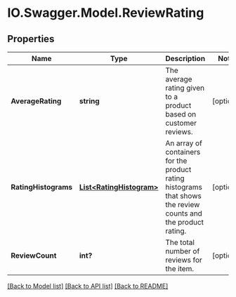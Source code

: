 # IO.Swagger.Model.ReviewRating
## Properties

Name | Type | Description | Notes
------------ | ------------- | ------------- | -------------
**AverageRating** | **string** | The average rating given to a product based on customer reviews. | [optional] 
**RatingHistograms** | [**List&lt;RatingHistogram&gt;**](RatingHistogram.md) | An array of containers for the product rating histograms that shows the review counts and the product rating. | [optional] 
**ReviewCount** | **int?** | The total number of reviews for the item. | [optional] 

[[Back to Model list]](../README.md#documentation-for-models) [[Back to API list]](../README.md#documentation-for-api-endpoints) [[Back to README]](../README.md)

